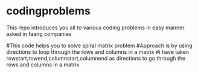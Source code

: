 # codingproblems
This repo introduces you all to various coding problems in easy manner asked in faang companies

#This code helps you to solve spiral matrix problem
#Approach is by using directions to loop through the rows and columns in a matrix
#i have taken rowstart,rowend,columnstart,columnend as directions to go through the rows and columns in a matrix


